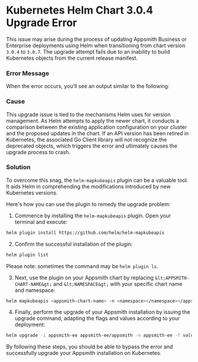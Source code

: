 # Kubernetes Helm Chart 3.0.4 Upgrade Error

This issue may arise during the process of updating Appsmith Business or Enterprise deployments using Helm when transitioning from chart version `3.0.4` to `3.0.7`. The upgrade attempt fails due to an inability to build Kubernetes objects from the current release manifest.

### Error Message

When the error occurs, you'll see an output similar to the following:

<Message
  messageContainerClassName="error"
  messageContent="UPGRADE FAILED: unable to build kubernetes objects from current release manifest: resource mapping not found for name: '<chart-name>' namespace: '<namespace>' from '': no matches for kind 'HorizontalPodAutoscaler' in version 'autoscaling/v2beta1' ensure CRDs are installed first"
/>

### Cause

This upgrade issue is tied to the mechanisms Helm uses for version management. As Helm attempts to apply the newer chart, it conducts a comparison between the existing application configuration on your cluster and the proposed updates in the chart. If an API version has been retired in Kubernetes, the associated Go Client library will not recognize the deprecated objects, which triggers the error and ultimately causes the upgrade process to crash.

### Solution

To overcome this snag, the `helm-mapkubeapis` plugin can be a valuable tool. It aids Helm in comprehending the modifications introduced by new Kubernetes versions.

Here's how you can use the plugin to remedy the upgrade problem:

1. Commence by installing the `helm-mapkubeapis` plugin. Open your terminal and execute:

```bash
helm plugin install https://github.com/helm/helm-mapkubeapis
```

2. Confirm the successful installation of the plugin:

```bash
helm plugin list
```

Please note: sometimes the command may be `helm plugin ls`.

3. Next, use the plugin on your Appsmith chart by replacing `&lt;APPSMITH-CHART-NAME&gt;` and `&lt;NAMESPACE&gt;` with your specific chart name and namespace:

```bash
helm mapkubeapis <appsmith-chart-name> -n <namespace></namespace></appsmith-chart-name>
```

4. Finally, perform the upgrade of your Appsmith installation by issuing the upgrade command, adapting the flags and values according to your deployment:

```bash
helm upgrade -i appsmith-ee appsmith-ee/appsmith -n appsmith-ee -f values.yaml
```

By following these steps, you should be able to bypass the error and successfully upgrade your Appsmith installation on Kubernetes.
